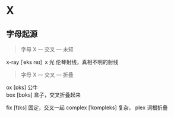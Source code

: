 # X

## 字母起源

> 字⺟ X — 交叉 — 未知

x-ray [ˈeks reɪ]  x 光 伦琴射线，真相不明的射线

> 字⺟ X — 交叉 — 折叠

ox [ɒks] 公⽜  
box [bɒks] 盒⼦，交叉折叠起来

fix [fɪks] 固定，交叉⼀起
complex [ˈkɒmpleks] 复杂， plex 词根折叠
